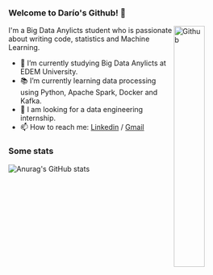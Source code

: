 ### Welcome to Darío's Github! 👋

<img width="35%" align="right" alt="Github" src="https://user-images.githubusercontent.com/48678280/88862734-4903af80-d201-11ea-968b-9c939d88a37c.gif" />

I'm a Big Data Anylicts student who is passionate about writing code, statistics and Machine Learning.

- 🔭 I’m currently studying Big Data Anylicts at EDEM University.
- 📚 I’m currently learning data processing using Python, Apache Spark, Docker and Kafka.
- 👯 I am looking for a data engineering internship. 
- 📫 How to reach me: [Linkedin](https://www.linkedin.com/in/darío-fernández-fernández) / [Gmail](mailto:fernandezdario17@gmail.com)

### Some stats
![Anurag's GitHub stats](https://github-readme-stats.vercel.app/api?username=fernandezdario&show_icons=true&theme=tokyonight)

